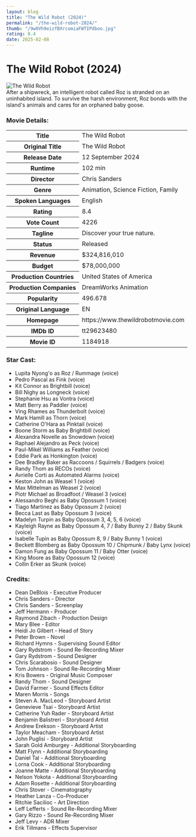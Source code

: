 ```yaml
---
layout: blog
title: "The Wild Robot (2024)"
permalink: "/the-wild-robot-2024/"
thumb: "/9w0Vh9eizfBXrcomiaFWTIPdboo.jpg"
rating: 8.4
date: 2025-02-08
---
```

<h1 class="title">The Wild Robot (2024)</h1><div class="poster"><img src="{{ site.imglink }}/9w0Vh9eizfBXrcomiaFWTIPdboo.jpg" alt="The Wild Robot" class="img-fluid rounded"/></div><div class="plot">After a shipwreck, an intelligent robot called Roz is stranded on an uninhabited island. To survive the harsh environment, Roz bonds with the island's animals and cares for an orphaned baby goose.</div><h3>Movie Details:</h3><table class="table table-bordered details"><tr><th>Title</th><td>The Wild Robot</td></tr><tr><th>Original Title</th><td>The Wild Robot</td></tr><tr><th>Release Date</th><td>12 September 2024</td></tr><tr><th>Runtime</th><td>102 min</td></tr><tr><th>Director</th><td>Chris Sanders</td></tr><tr><th>Genre</th><td>Animation, Science Fiction, Family</td></tr><tr><th>Spoken Languages</th><td>English</td></tr><tr><th>Rating</th><td>8.4</td></tr><tr><th>Vote Count</th><td>4226</td></tr><tr><th>Tagline</th><td>Discover your true nature.</td></tr><tr><th>Status</th><td>Released</td></tr><tr><th>Revenue</th><td>$324,816,010</td></tr><tr><th>Budget</th><td>$78,000,000</td></tr><tr><th>Production Countries</th><td>United States of America</td></tr><tr><th>Production Companies</th><td>DreamWorks Animation</td></tr><tr><th>Popularity</th><td>496.678</td></tr><tr><th>Original Language</th><td>EN</td></tr><tr><th>Homepage</th><td> https://www.thewildrobotmovie.com  </td></tr><tr><th>IMDb ID</th><td>tt29623480</td></tr><tr><th>Movie ID</th><td>1184918</td></tr></table><h3>Star Cast:</h3><ul class="list-group cast"><li>Lupita Nyong'o as Roz / Rummage (voice)</li><li>Pedro Pascal as Fink (voice)</li><li>Kit Connor as Brightbill (voice)</li><li>Bill Nighy as Longneck (voice)</li><li>Stephanie Hsu as Vontra (voice)</li><li>Matt Berry as Paddler (voice)</li><li>Ving Rhames as Thunderbolt (voice)</li><li>Mark Hamill as Thorn (voice)</li><li>Catherine O'Hara as Pinktail (voice)</li><li>Boone Storm as Baby Brightbill (voice)</li><li>Alexandra Novelle as Snowdown (voice)</li><li>Raphael Alejandro as Peck (voice)</li><li>Paul-Mikél Williams as Feather (voice)</li><li>Eddie Park as Honkington (voice)</li><li>Dee Bradley Baker as Raccoons / Squirrels / Badgers (voice)</li><li>Randy Thom as RECOs (voice)</li><li>Avrielle Corti as Automated Alarms (voice)</li><li>Keston John as Weasel 1 (voice)</li><li>Max Mittelman as Weasel 2 (voice)</li><li>Piotr Michael as Broadfoot / Weasel 3 (voice)</li><li>Alessandro Beghi as Baby Opossum 1 (voice)</li><li>Tiago Martinez as Baby Opossum 2 (voice)</li><li>Becca Last as Baby Opossum 3 (voice)</li><li>Madelyn Turpin as Baby Opossum 3, 4, 5, 6 (voice)</li><li>Kayleigh Rayne as Baby Opossum 4, 7 / Baby Bunny 2 / Baby Skunk (voice)</li><li>Isabelle Tupin as Baby Opossum 8, 9 / Baby Bunny 1 (voice)</li><li>Beckett Blomberg as Baby Opossum 10 / Chipmunk / Baby Lynx (voice)</li><li>Damon Fung as Baby Opossum 11 / Baby Otter (voice)</li><li>King Moore as Baby Opossum 12 (voice)</li><li>Collin Erker as Skunk (voice)</li></ul><h3>Credits:</h3><ul class="list-group crew"><li>Dean DeBlois - Executive Producer</li><li>Chris Sanders - Director</li><li>Chris Sanders - Screenplay</li><li>Jeff Hermann - Producer</li><li>Raymond Zibach - Production Design</li><li>Mary Blee - Editor</li><li>Heidi Jo Gilbert - Head of Story</li><li>Peter Brown - Novel</li><li>Richard Hymns - Supervising Sound Editor</li><li>Gary Rydstrom - Sound Re-Recording Mixer</li><li>Gary Rydstrom - Sound Designer</li><li>Chris Scarabosio - Sound Designer</li><li>Tom Johnson - Sound Re-Recording Mixer</li><li>Kris Bowers - Original Music Composer</li><li>Randy Thom - Sound Designer</li><li>David Farmer - Sound Effects Editor</li><li>Maren Morris - Songs</li><li>Steven A. MacLeod - Storyboard Artist</li><li>Genevieve Tsai - Storyboard Artist</li><li>Catherine Yuh Rader - Storyboard Artist</li><li>Benjamin Balistreri - Storyboard Artist</li><li>Andrew Erekson - Storyboard Artist</li><li>Taylor Meacham - Storyboard Artist</li><li>John Puglisi - Storyboard Artist</li><li>Sarah Gold Amburgey - Additional Storyboarding</li><li>Matt Flynn - Additional Storyboarding</li><li>Daniel Tal - Additional Storyboarding</li><li>Lorna Cook - Additional Storyboarding</li><li>Joanne Matte - Additional Storyboarding</li><li>Nelson Yokota - Additional Storyboarding</li><li>Adam Rosette - Additional Storyboarding</li><li>Chris Stover - Cinematography</li><li>Heather Lanza - Co-Producer</li><li>Ritchie Sacilioc - Art Direction</li><li>Leff Lefferts - Sound Re-Recording Mixer</li><li>Gary Rizzo - Sound Re-Recording Mixer</li><li>Jeff Levy - ADR Mixer</li><li>Erik Tillmans - Effects Supervisor</li></ul>